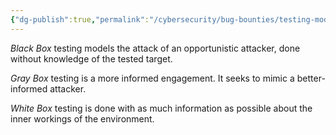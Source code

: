 ```yaml
---
{"dg-publish":true,"permalink":"/cybersecurity/bug-bounties/testing-models/"}
---
```



*Black Box* testing models the attack of an opportunistic attacker, done without knowledge of the tested target.

*Gray Box* testing is a more informed engagement.  It seeks to mimic a better-informed attacker.

*White Box* testing is done with as much information as possible about the inner workings of the environment.